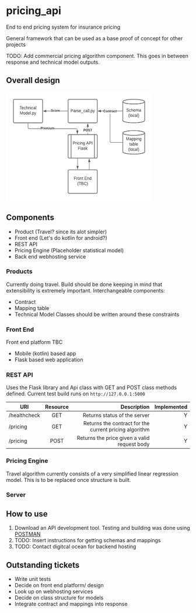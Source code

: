 # pricing_api
End to end pricing system for insurance pricing

General framework that can be used as a base proof of concept for other projects

TODO: Add commercial pricing algorithm component. This goes in between response and technical model outputs.

## Overall design

<img src="assets/high_level_design.png" alt="high_level_design" width="400" height="300">

## Components
- Product (Travel? since its alot simpler)
- Front end (Let's do kotlin for android?)
- REST API
- Pricing Engine (Placeholder statistical model)
- Back end webhosting service

### Products
Currently doing travel. Build should be done keeping in mind that extensibility is extremely important.
Interchangeable components:
- Contract
- Mapping table
- Technical Model
Classes should be written around these constraints


### Front End
Front end platform TBC
- Mobile (kotlin) based app
- Flask based web application

### REST API

Uses the Flask library and Api class with GET and POST class methods defined.
Current test build runs on `http://127.0.0.1:5000`

| URI           | Resource      | Description | Implemented |
| ------------- |:-------------:| -----------:| -----------:|
| /healthcheck | GET | Returns status of the server | Y |
| /pricing | GET | Returns the contract for the current pricing algorithm | Y |
| /pricing | POST | Returns the price given a valid request body | Y |


### Pricing Engine

Travel algorithm currently consists of a very simplified linear regression model.
This is to be replaced once structure is built.

### Server

## How to use
1. Download an API development tool. Testing and building was done using [POSTMAN](https://www.postman.com/downloads/)
2. TODO: Insert instructions for getting schemas and mappings
3. TODO: Contact digitcal ocean for backend hosting 

## Outstanding tickets
- Write unit tests
- Decide on front end platform/ design
- Look up on webhosting services
- Decide on class structure for models
- Integrate contract and mappings into response